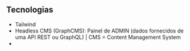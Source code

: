 
## Tecnologias
- Tailwind
- Headless CMS (GraphCMS): Painel de ADMIN (dados fornecidos de uma API REST ou GraphQL) | CMS = Content Management System
- 